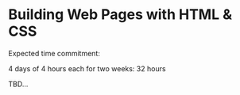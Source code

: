 # Building Web Pages with HTML & CSS

Expected time commitment:

4 days of 4 hours each for two weeks: 32 hours

TBD...
